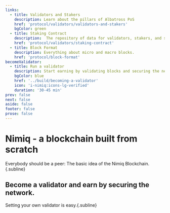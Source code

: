 ```yaml
---
links:
  - title: Validators and Stakers
    description: Learn about the pillars of Albatross PoS
    href: 'protocol/validators/validators-and-stakers'
    bgColor: green
  - title: Staking Contract
    description:  The repository of data for validators, stakers, and staking.
    href: 'protocol/validators/staking-contract'
  - title: Block Format
    description: Everything about micro and macro blocks.
    href: 'protocol/block-format'
becomeValidator:
  - title: Run a validator
    description: Start earning by validating blocks and securing the network.
    bgColor: blue
    href: '../build/becoming-a-validator'
    icon: 'i-nimiq:icons-lg-verified'
    duration: '30-45 min'
prev: false
next: false
aside: false
footer: false
prose: false
---
```


<HeadsUp />

# Nimiq - a blockchain built from scratch

Everybody should be a peer: The basic idea of the Nimiq Blockchain.{.subline}

<Grid :items="$frontmatter.links" mt-64 mb-136 />

## Become a validator and earn by securing the network.

Setting your own validator is easy.{.subline}

<Grid :items="$frontmatter.becomeValidator" mt-64 />
